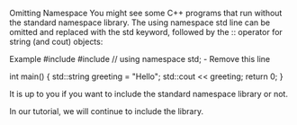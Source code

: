 Omitting Namespace
You might see some C++ programs that run without the standard namespace library. The using namespace std line can be omitted and replaced with the std keyword, followed by the :: operator for string (and cout) objects:

Example
#include <iostream>
#include <string>
// using namespace std; - Remove this line

int main() {
  std::string greeting = "Hello";
  std::cout << greeting;
  return 0;
}

It is up to you if you want to include the standard namespace library or not.

In our tutorial, we will continue to include the library.